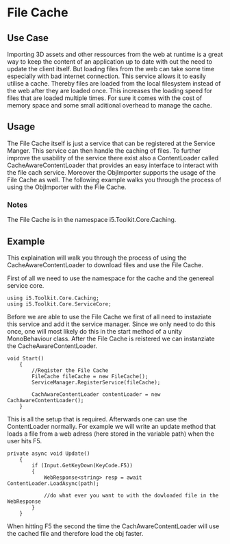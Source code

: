 # File Cache

## Use Case

Importing 3D assets and other ressources from the web at runtime is a great way to keep the content of an application up to date with out the need to update the client itself. But loading files from the web can take some time especially with bad internet connection. This service allows it to easily utilise a cache. Thereby files are loaded from the local filesystem instead of the web after they are loaded once. This increases the loading speed for files that are loaded multiple times. For sure it comes with the cost of memory space and some small aditional overhead to manage the cache.

## Usage

The File Cache itself is just a service that can be registered at the Service Manger. This service can then handle the caching of files. To further improve the usability of the service there exist also a ContentLoader called CacheAwareContentLoader that provides an easy interface to interact with the file cach service. Moreover the ObjImporter supports the usage of the File Cache as well. The following example walks you through the process of using the ObjImporter with the File Cache.

### Notes

The File Cache is in the namespace i5.Toolkit.Core.Caching.

## Example

This explaination will walk you through the process of using the CacheAwareContentLoader to download files and use the File Cache.

First of all we need to use the namespace for the cache and the genereal service core.

```[C#]
using i5.Toolkit.Core.Caching;
using i5.Toolkit.Core.ServiceCore;
```

Before we are able to use the File Cache we first of all need to instaziate this service and add it the service manager. Since we only need to do this once, one will most likely do this in the start method of a unity MonoBehaviour class. After the File Cache is reistered we can instanziate the CacheAwareContentLoader.

```[C#]
void Start()
    {
        //Register the File Cache
        FileCache fileCache = new FileCache();
        ServiceManager.RegisterService(fileCache);

        CachAwareContentLoader contentLoader = new CachAwareContentLoader();
    }
```

This is all the setup that is required. Afterwards one can use the ContentLoader normally. For example we will write an update method that loads a file from a web adress (here stored in the variable path) when the user hits F5.

```[C#]
private async void Update()
    {
        if (Input.GetKeyDown(KeyCode.F5))
        {
            WebResponse<string> resp = await ContentLoader.LoadAsync(path);

            //do what ever you want to with the dowloaded file in the WebResponse
        }
    }
```

When hitting F5 the second the time the CachAwareContentLoader will use the cached file and therefore load the obj faster.